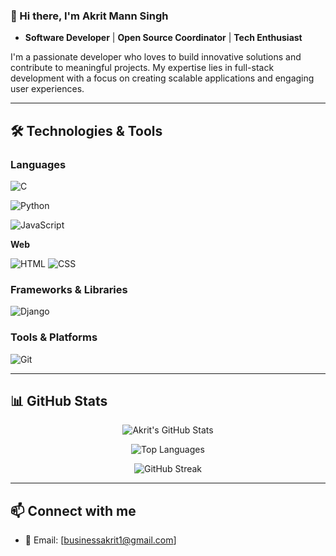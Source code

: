### 👋 Hi there, I'm Akrit Mann Singh 

- **Software Developer** | **Open Source Coordinator** | **Tech Enthusiast**

I'm a passionate developer who loves to build innovative solutions and contribute to meaningful projects. My expertise lies in full-stack development with a focus on creating scalable applications and engaging user experiences.

---

## 🛠️ **Technologies & Tools**

### **Languages**

![C](https://img.shields.io/badge/C-101010C?style=plastic&logo=c&logoColor=white)

![Python](https://img.shields.io/badge/Python-3776AB?style=plastic&logo=python&logoColor=white)

![JavaScript](https://img.shields.io/badge/JavaScript-F7DF1E?style=plastic&logo=javascript&logoColor=black&labelColor=2B2B2B)

**Web**

![HTML](https://img.shields.io/badge/HTML5-E34F26?style=for-the-badge&logo=html5&logoColor=white)
![CSS](https://img.shields.io/badge/CSS3-1572B6?style=for-the-badge&logo=css3&logoColor=white)

### **Frameworks & Libraries**
![Django](https://img.shields.io/badge/Django-092E20?style=plastic&logo=django&logoColor=white&labelColor=2B2B2B)

### **Tools & Platforms**

![Git](https://img.shields.io/badge/Git-F05032?style=plastic&logo=git&logoColor=white&labelColor=333333)

---

## 📊 **GitHub Stats**

<div align="center">
  
![Akrit's GitHub Stats](https://github-readme-stats.vercel.app/api?username=AkritMannSingh&show_icons=true&theme=radical&hide_border=true)

![Top Languages](https://github-readme-stats.vercel.app/api/top-langs/?username=AkritMannSingh&layout=compact&theme=radical&hide_border=true)

![GitHub Streak](https://github-readme-streak-stats.herokuapp.com/?user=AkritMannSingh&theme=radical&hide_border=true)

</div>

---

## 📫 **Connect with me**
- 📧 Email: [businessakrit1@gmail.com]

<!--
**AkritMannSingh/AkritMannSingh** is a ✨ _special_ ✨ repository because its `README.md` (this file) appears on your GitHub profile.

Here are some ideas to get you started:

- 🔭 I’m currently working on ...
- 🌱 I’m currently learning ...
- 👯 I’m looking to collaborate on ...
- 🤔 I’m looking for help with ...
- 💬 Ask me about ...
- 📫 How to reach me: ...
- 😄 Pronouns: ...
- ⚡ Fun fact: ...
-->
